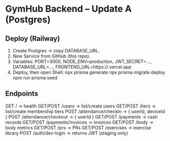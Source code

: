 # GymHub Backend – Update A (Postgres)

## Deploy (Railway)
1) Create Postgres → copy DATABASE_URL.
2) New Service from GitHub (this repo).
3) Variables: PORT=3000, NODE_ENV=production, JWT_SECRET=..., DATABASE_URL=..., FRONTEND_URL=https://<your-frontend>.vercel.app
4) Deploy, then open Shell:
   npx prisma generate
   npx prisma migrate deploy
   npm run prisma:seed

## Endpoints
GET /               → health
GET/POST /users     → list/create users
GET/POST /tiers     → list/create membership tiers
POST    /attendance/checkin  → { userId, deviceId }
POST    /attendance/checkout → { userId }
GET/POST /payments          → cash records
GET/POST /payments/invoices → invoices
GET/POST /body              → body metrics
GET/POST /prs               → PRs
GET/POST /exercises         → exercise library
POST    /auth/dev-login     → returns JWT (staging only)
